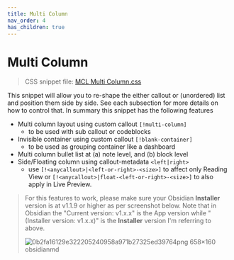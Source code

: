 ```yaml
---
title: Multi Column
nav_order: 4
has_children: true
---
```


# Multi Column

> CSS snippet file: [MCL Multi Column.css](https://github.com/efemkay/obsidian-modular-css-layout/blob/main/MCL%20Multi%20Column.css)

This snippet will allow you to re-shape the either callout or (unordered) list and position them side by side. See each subsection for more details on how to control that. In summary this snippet has the following features

- Multi column layout using custom callout `[!multi-column]`
  - to be used with sub callout or codeblocks
- Invisible container using custom callout `[!blank-container]`
  - to be used as grouping container like a dashboard
- Multi column bullet list at (a) note level, and (b) block level
- Side/Floating column using callout-metadata `<left|right>`
  - use `[!<anycallout>|<left-or-right>-<size>]` to affect only Reading View or `[!<anycallout>|float-<left-or-right>-<size>]` to also apply in Live Preview.



> For this features to work, please make sure your Obsidian **Installer** version is at v1.1.9 or higher as per screenshot below. Note that in Obsidian the "Current version: v1.x.x" is the App version while "(Installer version: v1.x.x)" is the **Installer** version I'm referring to above.
> 
> ![0b2fa16129e322205240958a971b27325ed39764png 658×160 obsidianmd](https://forum.obsidian.md/uploads/default/original/3X/0/b/0b2fa16129e322205240958a971b27325ed39764.png)
